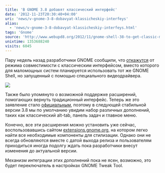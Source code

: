 ```yaml
---
title: 'В GNOME 3.8 добавят классический интерфейс'
date: '2012-11-23T20:30:40+04:00'
uri: 'news/v-gnome-3-8-dobavyat-klassicheskiy-interfeys'
alias: 
  - 'news/v-gnome-3-8-dobavyat-klassicheskiy-interfeys.html'
tags: 'Gnome'
source: 'http://www.webupd8.org/2012/11/gnome-shell-38-to-get-classic-mode.html'
unixtime: 1353688240
visits: 6045
---
```

Пару недель назад разработчики GNOME сообщили, что [откажутся](news/iz-gnome-3-8-udalyat-klassicheskiy-rabochiy-stol) от режима совместимости с классическим интерфейсом, вместо которого для маломощных систем планируется использовать тот же GNOME Shell, но запущенный с помощью специального видеодрайвера.

[![](img/2012/11/23/20-00/gnome2-logo-8210637553-o.jpg)](img/2012/11/23/20-00/gnome2-logo-8210637553-o.jpg)

Также было упомянуто о возможной поддержке расширений, помогающих вернуть традиционный интерфейс. Теперь же это заявление стало [официальным](https://mail.gnome.org/archives/desktop-devel-list/2012-November/msg00093.html), поэтому в следующей стабильной версии 3.8 мы по умолчанию увидим набор различных дополнений, таких как классический alt-tab, панель задач и главное меню.

Конечно, все эти расширения можно установить уже сейчас, воспользовавшись сайтом [extensions.gnome.org](https://extensions.gnome.org/), на котором легко найти все необходимые компоненты для стилизации. Однако они не всегда обновляются вместе с датой выхода релиза и пользователям приходиться иногда подолгу ждать пока разработчики внесут изменения до актуальной версии.

Механизм интеграции этих дополнений пока не ясен, возможно, это будет переключатель в настройках GNOME Tweak Tool.
